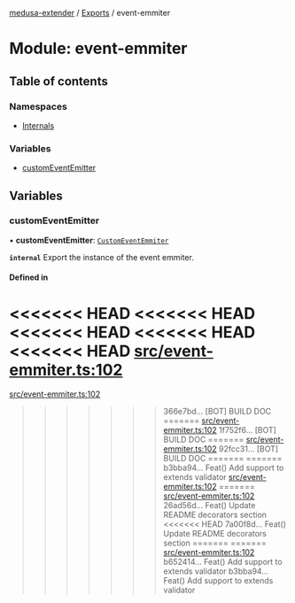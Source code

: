 [medusa-extender](../README.md) / [Exports](../modules.md) / event-emmiter

# Module: event-emmiter

## Table of contents

### Namespaces

- [Internals](event_emmiter.Internals.md)

### Variables

- [customEventEmitter](event_emmiter.md#customeventemitter)

## Variables

### customEventEmitter

• **customEventEmitter**: [`CustomEventEmmiter`](../classes/event_emmiter.Internals.CustomEventEmmiter.md)

**`internal`**
Export the instance of the event emmiter.

#### Defined in

<<<<<<< HEAD
<<<<<<< HEAD
<<<<<<< HEAD
<<<<<<< HEAD
<<<<<<< HEAD
[src/event-emmiter.ts:102](https://github.com/adrien2p/medusa-extender/blob/89f7223/src/event-emmiter.ts#L102)
=======
[src/event-emmiter.ts:102](https://github.com/adrien2p/medusa-extender/blob/23cd201/src/event-emmiter.ts#L102)
>>>>>>> 366e7bd... [BOT] BUILD DOC
=======
[src/event-emmiter.ts:102](https://github.com/adrien2p/medusa-extender/blob/0490090/src/event-emmiter.ts#L102)
>>>>>>> 1f752f6... [BOT] BUILD DOC
=======
[src/event-emmiter.ts:102](https://github.com/adrien2p/medusa-extender/blob/7e89c01/src/event-emmiter.ts#L102)
>>>>>>> 92fcc31... [BOT] BUILD DOC
=======
=======
>>>>>>> b3bba94... Feat() Add support to extends validator
[src/event-emmiter.ts:102](https://github.com/adrien2p/medusa-extender/blob/7e89c01/src/event-emmiter.ts#L102)
=======
[src/event-emmiter.ts:102](https://github.com/adrien2p/medusa-extender/blob/89f7223/src/event-emmiter.ts#L102)
>>>>>>> 26ad56d... Feat() Update README decorators section
<<<<<<< HEAD
>>>>>>> 7a00f8d... Feat() Update README decorators section
=======
=======
[src/event-emmiter.ts:102](https://github.com/adrien2p/medusa-extender/blob/834fee1/src/event-emmiter.ts#L102)
>>>>>>> b652414... Feat() Add support to extends validator
>>>>>>> b3bba94... Feat() Add support to extends validator
